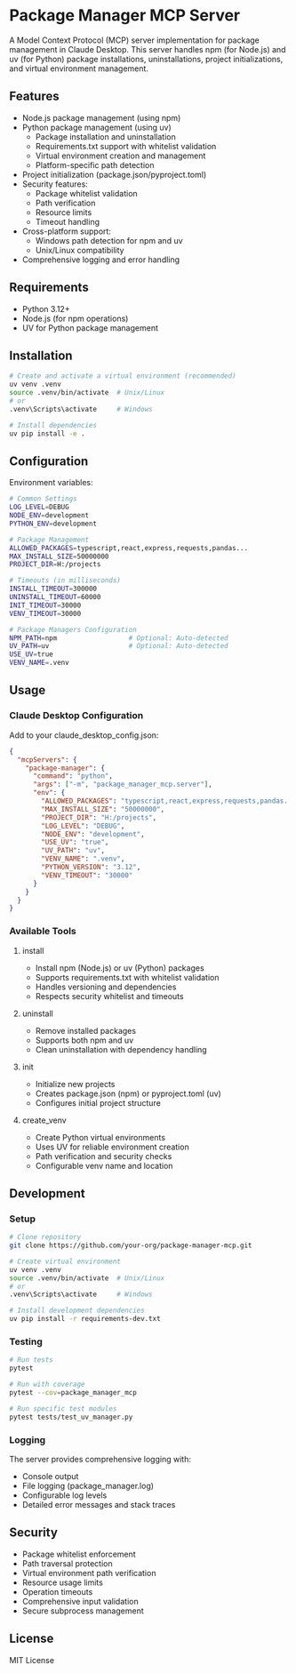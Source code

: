 # Package Manager MCP Server

A Model Context Protocol (MCP) server implementation for package management in Claude Desktop. This server handles npm (for Node.js) and uv (for Python) package installations, uninstallations, project initializations, and virtual environment management.

## Features

- Node.js package management (using npm)
- Python package management (using uv)
  - Package installation and uninstallation
  - Requirements.txt support with whitelist validation
  - Virtual environment creation and management
  - Platform-specific path detection
- Project initialization (package.json/pyproject.toml)
- Security features:
  - Package whitelist validation
  - Path verification
  - Resource limits
  - Timeout handling
- Cross-platform support:
  - Windows path detection for npm and uv
  - Unix/Linux compatibility
- Comprehensive logging and error handling

## Requirements

- Python 3.12+
- Node.js (for npm operations)
- UV for Python package management

## Installation

```bash
# Create and activate a virtual environment (recommended)
uv venv .venv
source .venv/bin/activate  # Unix/Linux
# or
.venv\Scripts\activate     # Windows

# Install dependencies
uv pip install -e .
```

## Configuration

Environment variables:

```bash
# Common Settings
LOG_LEVEL=DEBUG
NODE_ENV=development
PYTHON_ENV=development

# Package Management
ALLOWED_PACKAGES=typescript,react,express,requests,pandas...
MAX_INSTALL_SIZE=50000000
PROJECT_DIR=H:/projects

# Timeouts (in milliseconds)
INSTALL_TIMEOUT=300000
UNINSTALL_TIMEOUT=60000
INIT_TIMEOUT=30000
VENV_TIMEOUT=30000

# Package Managers Configuration
NPM_PATH=npm                  # Optional: Auto-detected
UV_PATH=uv                    # Optional: Auto-detected
USE_UV=true
VENV_NAME=.venv
```

## Usage

### Claude Desktop Configuration

Add to your claude_desktop_config.json:

```json
{
  "mcpServers": {
    "package-manager": {
      "command": "python",
      "args": ["-m", "package_manager_mcp.server"],
      "env": {
        "ALLOWED_PACKAGES": "typescript,react,express,requests,pandas...",
        "MAX_INSTALL_SIZE": "50000000",
        "PROJECT_DIR": "H:/projects",
        "LOG_LEVEL": "DEBUG",
        "NODE_ENV": "development",
        "USE_UV": "true",
        "UV_PATH": "uv",
        "VENV_NAME": ".venv",
        "PYTHON_VERSION": "3.12",
        "VENV_TIMEOUT": "30000"
      }
    }
  }
}
```

### Available Tools

1. install
   - Install npm (Node.js) or uv (Python) packages
   - Supports requirements.txt with whitelist validation
   - Handles versioning and dependencies
   - Respects security whitelist and timeouts

2. uninstall
   - Remove installed packages
   - Supports both npm and uv
   - Clean uninstallation with dependency handling

3. init
   - Initialize new projects
   - Creates package.json (npm) or pyproject.toml (uv)
   - Configures initial project structure

4. create_venv
   - Create Python virtual environments
   - Uses UV for reliable environment creation
   - Path verification and security checks
   - Configurable venv name and location

## Development

### Setup

```bash
# Clone repository
git clone https://github.com/your-org/package-manager-mcp.git

# Create virtual environment
uv venv .venv
source .venv/bin/activate  # Unix/Linux
# or
.venv\Scripts\activate     # Windows

# Install development dependencies
uv pip install -r requirements-dev.txt
```

### Testing

```bash
# Run tests
pytest

# Run with coverage
pytest --cov=package_manager_mcp

# Run specific test modules
pytest tests/test_uv_manager.py
```

### Logging

The server provides comprehensive logging with:
- Console output
- File logging (package_manager.log)
- Configurable log levels
- Detailed error messages and stack traces

## Security

- Package whitelist enforcement
- Path traversal protection
- Virtual environment path verification
- Resource usage limits
- Operation timeouts
- Comprehensive input validation
- Secure subprocess management

## License

MIT License